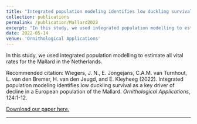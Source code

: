 ```yaml
---
title: "Integrated population modeling identifies low duckling survival as a key driver of decline in a European population of the Mallard"
collection: publications
permalink: /publication/Mallard2022
excerpt: "In this study, we used integrated population modelling to estimate all vital rates for the Mallard in the Netherlands."
date: 2022-05-14
venue: 'Ornithological Applications'
---
```


In this study, we used integrated population modelling to estimate all vital rates for the Mallard in the Netherlands.

Recommended citation: Wiegers, J. N., E. Jongejans, C.A.M. van Turnhout, L. van den Bremer, H. van den Jeugd, and E. Kleyheeg (2022). Integrated population modeling identifies low duckling survival as a key driver of decline in a European population of the Mallard. *Ornithological Applications*, 124:1-12. 

[Download our paper here.](http://jnwiegers.github.io/files/Mallard2022.pdf)

---